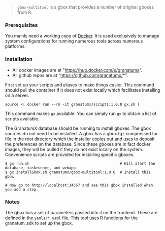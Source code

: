 > `gbox-multitool` is a gbox that provides a number of original gboxes from R.



### Prerequisites

You mainly need a working copy of [Docker](http://docker.com). It is used
exclusively to manage system configurations for running numerous tools
across numerous platforms.

### Installation

* All docker images are at "https://hub.docker.com/u/granatumx".
* All github repos are at "https://github.com/granatumx/*".

First set up your scripts and aliases to make things easier. This command should pull the container if
it does not exist locally which facilitates installing on a server.

```
source <( docker run --rm -it granatumx/scripts:1.0.0 gx.sh )
```

This command makes `gx` available. You can simply run `gx` to obtain a list of scripts available.

The GranatumX database should be running to install gboxes. The gbox sources do not need to be installed.
A gbox has a gbox.tgz compressed tar file in the root directory which the installer copies out and uses
to deposit the preferences on the database. Since these gboxes are in fact docker images, they will be
pulled if they do not exist locally on the system. Convenience scripts are provided for installing specific gboxes.


```
$ gx run.sh                                         # Will start the database, taskrunner, and webapp
$ gx installGbox.sh granatumx/gbox-multitool:1.0.0  # Install this gbox

# Now go to http://localhost:34567 and see this gbox installed when you add a step.
```

### Notes

The gbox has a set of parameters passed into it on the frontend. These are defined in the `yamls/*.yaml` file.
This tool uses R functions for the granatum_sdk to set up the gbox.

